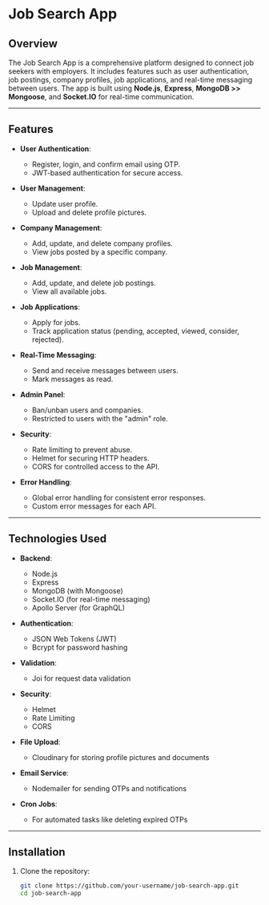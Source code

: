# Job Search App

## Overview

The Job Search App is a comprehensive platform designed to connect job seekers with employers. It includes features such as user authentication, job postings, company profiles, job applications, and real-time messaging between users. The app is built using **Node.js**, **Express**, **MongoDB >> Mongoose**, and **Socket.IO** for real-time communication.

---

## Features

- **User Authentication**:
  - Register, login, and confirm email using OTP.
  - JWT-based authentication for secure access.

- **User Management**:
  - Update user profile.
  - Upload and delete profile pictures.

- **Company Management**:
  - Add, update, and delete company profiles.
  - View jobs posted by a specific company.

- **Job Management**:
  - Add, update, and delete job postings.
  - View all available jobs.

- **Job Applications**:
  - Apply for jobs.
  - Track application status (pending, accepted, viewed, consider, rejected).

- **Real-Time Messaging**:
  - Send and receive messages between users.
  - Mark messages as read.

- **Admin Panel**:
  - Ban/unban users and companies.
  - Restricted to users with the "admin" role.

- **Security**:
  - Rate limiting to prevent abuse.
  - Helmet for securing HTTP headers.
  - CORS for controlled access to the API.

- **Error Handling**:
  - Global error handling for consistent error responses.
  - Custom error messages for each API.

---

## Technologies Used

- **Backend**:
  - Node.js
  - Express
  - MongoDB (with Mongoose)
  - Socket.IO (for real-time messaging)
  - Apollo Server (for GraphQL)

- **Authentication**:
  - JSON Web Tokens (JWT)
  - Bcrypt for password hashing

- **Validation**:
  - Joi for request data validation

- **Security**:
  - Helmet
  - Rate Limiting
  - CORS

- **File Upload**:
  - Cloudinary for storing profile pictures and documents

- **Email Service**:
  - Nodemailer for sending OTPs and notifications

- **Cron Jobs**:
  - For automated tasks like deleting expired OTPs

---

## Installation

1. Clone the repository:
   ```bash
   git clone https://github.com/your-username/job-search-app.git
   cd job-search-app